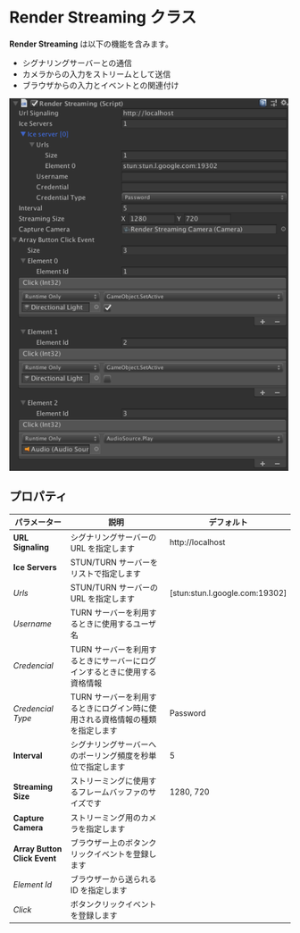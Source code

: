 # Render Streaming クラス

**Render Streaming** は以下の機能を含みます。

- シグナリングサーバーとの通信
- カメラからの入力をストリームとして送信
- ブラウザからの入力とイベントとの関連付け

<img src="../images/renderstreaming_inspector.png" width=500 align=center>

## プロパティ

| パラメーター                | 説明                                              | デフォルト                          |
| ---------------------------- | ------------------------------------------------------------ | ------------------------------- |
| **URL Signaling**            | シグナリングサーバーの URL を指定します                         | http://localhost                |
| **Ice Servers**              | STUN/TURN サーバーをリストで指定します                         |                                 |
| *Urls*                       | STUN/TURN サーバーの URL を指定します                            | [stun:stun.l.google.com:19302\] |
| *Username*                   | TURN サーバーを利用するときに使用するユーザ名 |                                 |
| *Credencial*                 | TURN サーバーを利用するときにサーバーにログインするときに使用する資格情報 |                                 |
| *Credencial Type*            | TURN サーバーを利用するときにログイン時に使用される資格情報の種類を指定します | Password                        |
| **Interval**                 | シグナリングサーバーへのポーリング頻度を秒単位で指定します     | 5                               |
| **Streaming Size**           | ストリーミングに使用するフレームバッファのサイズです   | 1280, 720                       |
| **Capture Camera**           | ストリーミング用のカメラを指定します                           |                                 |
| **Array Button Click Event** | ブラウザー上のボタンクリックイベントを登録します                |                                 |
| *Element Id*                 | ブラウザーから送られる ID を指定します |                                 |
| *Click*                      | ボタンクリックイベントを登録します     |                                 |